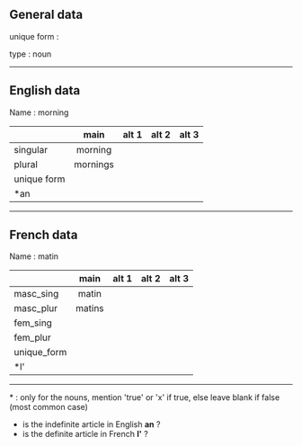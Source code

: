 ## General data

unique form :

type : noun

---

## English data

Name : morning

|             |   main   | alt 1 | alt 2 | alt 3 |
| :---------- | :------: | :---: | :---: | ----- |
| singular    | morning  |       |       |       |
| plural      | mornings |       |       |       |
| unique form |          |       |       |       |
| \*an        |          |       |       |       |

---

## French data

Name : matin

|             |  main  | alt 1 | alt 2 | alt 3 |
| :---------- | :----: | :---: | :---: | :---: |
| masc_sing   | matin  |       |       |       |
| masc_plur   | matins |       |       |       |
| fem_sing    |        |       |       |       |
| fem_plur    |        |       |       |       |
| unique_form |        |       |       |       |
| \*l'        |        |       |       |       |

---

\* : only for the nouns, mention 'true' or 'x' if true, else leave blank if false (most common case)

- is the indefinite article in English **an** ?
- is the definite article in French **l'** ?
